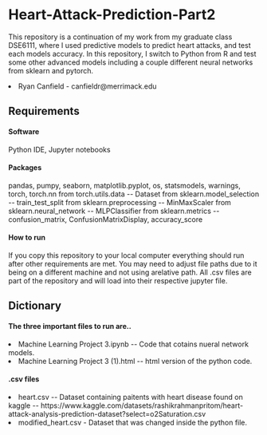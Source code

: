 # Heart-Attack-Prediction-Part2
This repository is a continuation of my work from my graduate class DSE6111, where I used predictive models to predict heart attacks, and test each models accuracy. In this repository, I switch to Python from R and test some other advanced models including a couple different neural networks from sklearn and pytorch.
<li>Ryan Canfield - canfieldr@merrimack.edu
  
## Requirements
#### Software
Python IDE,  Jupyter notebooks

#### Packages
pandas, pumpy, seaborn, matplotlib.pyplot, os, statsmodels, warnings, torch, torch.nn
from torch.utils.data -- Dataset
from sklearn.model_selection -- train_test_split
from sklearn.preprocessing -- MinMaxScaler 
from sklearn.neural_network -- MLPClassifier 
from sklearn.metrics -- confusion_matrix, ConfusionMatrixDisplay, accuracy_score

#### How to run
If you copy this repository to your local computer everything should run after other requirements are met.
You may need to adjust file paths due to it being on a different machine and not using arelative path.
All .csv files are part of the repository and will load into their respective jupyter file.

## Dictionary
#### The three important files to run are..
<li>Machine Learning Project 3.ipynb -- Code that cotains nueral network models.
<li>Machine Learning Project 3 (1).html -- html version of the python code.
  
#### .csv files
<li>heart.csv -- Dataset containing paitents with heart disease found on kaggle -- https://www.kaggle.com/datasets/rashikrahmanpritom/heart-attack-analysis-prediction-dataset?select=o2Saturation.csv
<li>modified_heart.csv - Dataset that was changed inside the python file.
